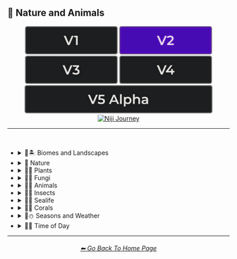 <h2>🌲 Nature and Animals</h2>

<div align="center">

[<img src="/Images/Repo_Parts/Buttons/Version_Buttons/button_version_V1_inactive.webp?raw=true" alt="MidJourney V1" height="64" />](/Pages/MJ_V1/Style_Pages/Sphere/Nature_and_Animals.md)
[<img src="/Images/Repo_Parts/Buttons/Version_Buttons/button_version_V2_active.webp?raw=true" alt="MidJourney V2" height="64" />](/Pages/MJ_V2/Style_Pages/Sphere/Nature_and_Animals.md)
[<img src="/Images/Repo_Parts/Buttons/Version_Buttons/button_version_V3_inactive.webp?raw=true" alt="MidJourney V3" height="64" />](/Pages/MJ_V3/Style_Pages/Sphere/Nature_and_Animals.md)
[<img src="/Images/Repo_Parts/Buttons/Version_Buttons/button_version_V4_inactive.webp?raw=true" alt="MidJourney V4" height="64" />](/Pages/MJ_V4/Style_Pages/Just_The_Style/Nature_and_Animals.md)
<br>
[<img src="/Images/Repo_Parts/Buttons/Version_Buttons/button_version_V5_Alpha_inactive_half.webp?raw=true" alt="MidJourney V5" height="64" />](/Pages/MJ_V5/Style_Pages/Just_The_Style/Nature_and_Animals.md)
[<img src="/Images/Repo_Parts/Buttons/Version_Buttons/button_version_niji_inactive_half.webp?raw=true" alt="Niji Journey" height="64" />](/Pages/Niji_Journey/Niji_V4/Style_Pages/Nature_and_Animals.md)

</div>

<hr>
<br>


- <details><summary>🌲🏝 Biomes and Landscapes</summary><p><div align="center">

	| Biome | Landscape | Surroundings |
	| :-: | :-: | :-: |
	| <img src="/Images/MJ_V2/MidJourney_Styles_(sphere)/Wave_13/sphere_Biome.webp?raw=true" width="256" /> | <img src="/Images/MJ_V2/MidJourney_Styles_(sphere)/Wave_13/sphere_Landscape.webp?raw=true" width="256" /> | <img src="/Images/MJ_V2/MidJourney_Styles_(sphere)/Wave_14/sphere_Surroundings.webp?raw=true" width="256" /> |
	
	<br>
	
	| Setting | Settings |
	| :-: | :-: |
	| <img src="/Images/MJ_V2/MidJourney_Styles_(sphere)/Wave_13/sphere_Setting.webp?raw=true" width="256" /> | <img src="/Images/MJ_V2/MidJourney_Styles_(sphere)/Wave_13/sphere_Settings.webp?raw=true" width="256" /> |
	
	<br>

	| Woodland | Forest | Rainforest |
	| :-: | :-: | :-: |
	| <img src="/Images/MJ_V2/MidJourney_Styles_(sphere)/Wave_11/sphere_Woodland.webp?raw=true" width="256" /> | <img src="/Images/MJ_V2/MidJourney_Styles_(sphere)/Wave_11/sphere_Forest.webp?raw=true" width="256" /> | <img src="/Images/MJ_V2/MidJourney_Styles_(sphere)/Wave_11/sphere_Rainforest.webp?raw=true" width="256" /> |

	<br>

	| Coniferous Forest | Deciduous Forest |
	| :-: | :-: |
	| <img src="/Images/MJ_V2/MidJourney_Styles_(sphere)/Wave_11/sphere_Coniferous_Forest.webp?raw=true" width="256" /> | <img src="/Images/MJ_V2/MidJourney_Styles_(sphere)/Wave_11/sphere_Deciduous_Forest.webp?raw=true" width="256" /> |

	<br>

	| Jungle | Junglecore | Tropical |
	| :-: | :-: | :-: |
	| <img src="/Images/MJ_V2/MidJourney_Styles_(sphere)/Wave_11/sphere_Jungle.webp?raw=true" width="256" /> | <img src="/Images/MJ_V2/MidJourney_Styles_(sphere)/Wave_9/sphere_Junglecore.webp?raw=true" width="256" /> | <img src="/Images/MJ_V2/MidJourney_Styles_(sphere)/Wave_11/sphere_Tropical.webp?raw=true" width="256" /> |

	<br>

	| Thicket | Orchard | Chaparral |
	| :-: | :-: | :-: |
	| <img src="/Images/MJ_V2/MidJourney_Styles_(sphere)/Wave_11/sphere_Thicket.webp?raw=true" width="256" /> | <img src="/Images/MJ_V2/MidJourney_Styles_(sphere)/Wave_11/sphere_Orchard.webp?raw=true" width="256" /> | <img src="/Images/MJ_V2/MidJourney_Styles_(sphere)/Wave_11/sphere_Chaparral.webp?raw=true" width="256" /> |

	<br>

	| Scrubland | Shrubland | Heathland |
	| :-: | :-: | :-: |
	| <img src="/Images/MJ_V2/MidJourney_Styles_(sphere)/Wave_11/sphere_Scrubland.webp?raw=true" width="256" /> | <img src="/Images/MJ_V2/MidJourney_Styles_(sphere)/Wave_11/sphere_Shrubland.webp?raw=true" width="256" /> | <img src="/Images/MJ_V2/MidJourney_Styles_(sphere)/Wave_11/sphere_Heathland.webp?raw=true" width="256" /> |

	<br>

	| Park | Plains | Meadow |
	| :-: | :-: | :-: |
	| <img src="/Images/MJ_V2/MidJourney_Styles_(sphere)/sphere_Park.webp?raw=true" width="256" /> | <img src="/Images/MJ_V2/MidJourney_Styles_(sphere)/Wave_11/sphere_Plains.webp?raw=true" width="256" /> | <img src="/Images/MJ_V2/MidJourney_Styles_(sphere)/Wave_11/sphere_Meadow.webp?raw=true" width="256" /> |

	<br>

	| Grassland | Rangeland | Pasture |
	| :-: | :-: | :-: |
	| <img src="/Images/MJ_V2/MidJourney_Styles_(sphere)/Wave_11/sphere_Grassland.webp?raw=true" width="256" /> | <img src="/Images/MJ_V2/MidJourney_Styles_(sphere)/Wave_11/sphere_Rangeland.webp?raw=true" width="256" /> | <img src="/Images/MJ_V2/MidJourney_Styles_(sphere)/Wave_11/sphere_Pasture.webp?raw=true" width="256" /> |

	<br>

	| Prairie | Steppe |
	| :-: | :-: |
	| <img src="/Images/MJ_V2/MidJourney_Styles_(sphere)/Wave_11/sphere_Prairie.webp?raw=true" width="256" /> | <img src="/Images/MJ_V2/MidJourney_Styles_(sphere)/Wave_11/sphere_Steppe.webp?raw=true" width="256" /> |

	<br>

	| Valley | Foothills |
	| :-: | :-: |
	| <img src="/Images/MJ_V2/MidJourney_Styles_(sphere)/Wave_11/sphere_Valley.webp?raw=true" width="256" /> | <img src="/Images/MJ_V2/MidJourney_Styles_(sphere)/Wave_11/sphere_Foothills.webp?raw=true" width="256" /> |

	<br>

	| Grove | Mangrove |
	| :-: | :-: |
	| <img src="/Images/MJ_V2/MidJourney_Styles_(sphere)/Wave_11/sphere_Grove.webp?raw=true" width="256" /> | <img src="/Images/MJ_V2/MidJourney_Styles_(sphere)/Wave_11/sphere_Mangrove.webp?raw=true" width="256" /> |

	<br>

	| Swamp | Bayou | Bog |
	| :-: | :-: | :-: |
	| <img src="/Images/MJ_V2/MidJourney_Styles_(sphere)/Wave_11/sphere_Swamp.webp?raw=true" width="256" /> | <img src="/Images/MJ_V2/MidJourney_Styles_(sphere)/Wave_11/sphere_Bayou.webp?raw=true" width="256" /> | <img src="/Images/MJ_V2/MidJourney_Styles_(sphere)/Wave_11/sphere_Bog.webp?raw=true" width="256" /> |

	<br>

	| Marsh | Wetland |
	| :-: | :-: |
	| <img src="/Images/MJ_V2/MidJourney_Styles_(sphere)/Wave_11/sphere_Marsh.webp?raw=true" width="256" /> | <img src="/Images/MJ_V2/MidJourney_Styles_(sphere)/Wave_11/sphere_Wetland.webp?raw=true" width="256" /> |

	<br>

	| Muskeg | Fen |
	| :-: | :-: |
	| <img src="/Images/MJ_V2/MidJourney_Styles_(sphere)/Wave_11/sphere_Muskeg.webp?raw=true" width="256" /> | <img src="/Images/MJ_V2/MidJourney_Styles_(sphere)/Wave_11/sphere_Fen.webp?raw=true" width="256" /> |

	<br>

	| Tundra | Glacier |
	| :-: | :-: |
	| <img src="/Images/MJ_V2/MidJourney_Styles_(sphere)/Wave_11/sphere_Tundra.webp?raw=true" width="256" /> | <img src="/Images/MJ_V2/MidJourney_Styles_(sphere)/Wave_11/sphere_Glacier.webp?raw=true" width="256" /> |

	<br>

	| Arctic | Polar |
	| :-: | :-: |
	| <img src="/Images/MJ_V2/MidJourney_Styles_(sphere)/Wave_11/sphere_Arctic.webp?raw=true" width="256" /> | <img src="/Images/MJ_V2/MidJourney_Styles_(sphere)/sphere_Polar.webp?raw=true" width="256" /> |

	<br>

	| Desert | Desertwave | Dunes |
	| :-: | :-: | :-: |
	| <img src="/Images/MJ_V2/MidJourney_Styles_(sphere)/Wave_11/sphere_Desert.webp?raw=true" width="256" /> | <img src="/Images/MJ_V2/MidJourney_Styles_(sphere)/Wave_10/sphere_Desertwave.webp?raw=true" width="256" /> | <img src="/Images/MJ_V2/MidJourney_Styles_(sphere)/Wave_11/sphere_Dunes.webp?raw=true" width="256" /> |

	<br>

	| Savanna | Dryland |
	| :-: | :-: |
	| <img src="/Images/MJ_V2/MidJourney_Styles_(sphere)/Wave_11/sphere_Savanna.webp?raw=true" width="256" /> | <img src="/Images/MJ_V2/MidJourney_Styles_(sphere)/Wave_11/sphere_Dryland.webp?raw=true" width="256" /> |
	
	<br>
	
	| Beach | Mediterranean |
	| :-: | :-: |
	| <img src="/Images/MJ_V2/MidJourney_Styles_(sphere)/Wave_11/sphere_Beach.webp?raw=true" width="256" /> | <img src="/Images/MJ_V2/MidJourney_Styles_(sphere)/sphere_Mediterranean.webp?raw=true" width="256" /> |

	<br>

	| Seaside | Sea | Deep Sea |
	| :-: | :-: | :-: |
	| <img src="/Images/MJ_V2/MidJourney_Styles_(sphere)/sphere_Seaside.webp?raw=true" width="256" /> | <img src="/Images/MJ_V2/MidJourney_Styles_(sphere)/sphere_Sea.webp?raw=true" width="256" /> | <img src="/Images/MJ_V2/MidJourney_Styles_(sphere)/Wave_11/sphere_Deep_Sea.webp?raw=true" width="256" /> |
	
	<br>

	| Ocean | Ocean Grunge | Aquascape |
	| :-: | :-: | :-: |
	| <img src="/Images/MJ_V2/MidJourney_Styles_(sphere)/sphere_Ocean.webp?raw=true" width="256" /> | <img src="/Images/MJ_V2/MidJourney_Styles_(sphere)/Wave_10/sphere_Ocean_Grunge.webp?raw=true" width="256" /> | <img src="/Images/MJ_V2/MidJourney_Styles_(sphere)/sphere_Aquascape.webp?raw=true" width="256" /> |

	<br>

	| Pond | Springs |
	| :-: | :-: |
	| <img src="/Images/MJ_V2/MidJourney_Styles_(sphere)/Wave_12/sphere_Pond.webp?raw=true" width="256" /> | <img src="/Images/MJ_V2/MidJourney_Styles_(sphere)/Wave_14/sphere_Springs.webp?raw=true" width="256" /> |

	<br>

	| River | Lake | Waterfall |
	| :-: | :-: | :-: |
	| <img src="/Images/MJ_V2/MidJourney_Styles_(sphere)/sphere_River.webp?raw=true" width="256" /> | <img src="/Images/MJ_V2/MidJourney_Styles_(sphere)/sphere_Lake.webp?raw=true" width="256" /> | <img src="/Images/MJ_V2/MidJourney_Styles_(sphere)/sphere_Waterfall.webp?raw=true" width="256" /> |

	<br>

	| Coral Reef | Reefwave | Kelp Forest |
	| :-: | :-: | :-: |	
	| <img src="/Images/MJ_V2/MidJourney_Styles_(sphere)/Wave_11/sphere_Coral_Reef.webp?raw=true" width="256" /> | <img src="/Images/MJ_V2/MidJourney_Styles_(sphere)/Wave_9/sphere_Reefwave.webp?raw=true" width="256" /> | <img src="/Images/MJ_V2/MidJourney_Styles_(sphere)/Wave_11/sphere_Kelp_Forest.webp?raw=true" width="256" /> |

	<br>

	| Estuary | Floodplain | Hot Springs |
	| :-: | :-: | :-: |
	| <img src="/Images/MJ_V2/MidJourney_Styles_(sphere)/Wave_11/sphere_Estuary.webp?raw=true" width="256" /> | <img src="/Images/MJ_V2/MidJourney_Styles_(sphere)/Wave_11/sphere_Floodplain.webp?raw=true" width="256" /> | <img src="/Images/MJ_V2/MidJourney_Styles_(sphere)/Wave_11/sphere_Hot_Springs.webp?raw=true" width="256" /> |
	
	<br>

	| Canyon | Mountains | Elevation |
	| :-: | :-: | :-: |
	| <img src="/Images/MJ_V2/MidJourney_Styles_(sphere)/sphere_Canyon.webp?raw=true" width="256" /> | <img src="/Images/MJ_V2/MidJourney_Styles_(sphere)/Wave_10/sphere_Mountains.webp?raw=true" width="256" /> | <img src="/Images/MJ_V2/MidJourney_Styles_(sphere)/Wave_14/sphere_Elevation.webp?raw=true" width="256" /> |

	<br>

	| Crag | Cave |
	| :-: | :-: |
	| <img src="/Images/MJ_V2/MidJourney_Styles_(sphere)/Wave_11/sphere_Crag.webp?raw=true" width="256" /> | <img src="/Images/MJ_V2/MidJourney_Styles_(sphere)/Wave_11/sphere_Cave.webp?raw=true" width="256" /> |

	<br>

	| Volcano | Volcanic |
	| :-: | :-: |
	| <img src="/Images/MJ_V2/MidJourney_Styles_(sphere)/Wave_11/sphere_Volcano.webp?raw=true" width="256" /> | <img src="/Images/MJ_V2/MidJourney_Styles_(sphere)/sphere_Volcanic.webp?raw=true" width="256" /> |

	<br>
	
	| Wasteland |
	| :-: |
	| <img src="/Images/MJ_V2/MidJourney_Styles_(sphere)/sphere_Wasteland.webp?raw=true" width="256" /> |

  </div></p></details>


- <details><summary>🌲 Nature</summary><p><div align="center">

	| Nature | Naturecore | Natural |
	| :-: | :-: | :-: |
	| <img src="/Images/MJ_V2/MidJourney_Styles_(sphere)/Wave_13/sphere_Nature.webp?raw=true" width="256" /> | <img src="/Images/MJ_V2/MidJourney_Styles_(sphere)/sphere_Naturecore.webp?raw=true" width="256" /> | <img src="/Images/MJ_V2/MidJourney_Styles_(sphere)/sphere_Natural.webp?raw=true" width="256" /> |

	<br>

	| Botanical |
	| :-: |
	| <img src="/Images/MJ_V2/MidJourney_Styles_(sphere)/Wave_14/sphere_Botanical.webp?raw=true" width="256" /> |

    <br>

	| Atmosphere | Environment | Ozone |
	| :-: | :-: | :-: |
    | <img src="/Images/MJ_V2/MidJourney_Styles_(sphere)/sphere_Atmosphere.webp?raw=true" width="256" /> | <img src="/Images/MJ_V2/MidJourney_Styles_(sphere)/sphere_Environment.webp?raw=true" width="256" /> | <img src="/Images/MJ_V2/MidJourney_Styles_(sphere)/Wave_14/sphere_Ozone.webp?raw=true" width="256" /> |

	<br>

	| Bloom | Bloomcore | Flowercore |
	| :-: | :-: | :-: |
	| <img src="/Images/MJ_V2/MidJourney_Styles_(sphere)/sphere_bloom.webp?raw=true" width="256" /> | <img src="/Images/MJ_V2/MidJourney_Styles_(sphere)/sphere_Bloomcore.webp?raw=true" width="256" /> | <img src="/Images/MJ_V2/MidJourney_Styles_(sphere)/sphere_Flowercore.webp?raw=true" width="256" /> |

	<br>
	
	| Mosscore | Mushroomcore |
	| :-: | :-: |
	| <img src="/Images/MJ_V2/MidJourney_Styles_(sphere)/sphere_Mosscore.webp?raw=true" width="256" /> | <img src="/Images/MJ_V2/MidJourney_Styles_(sphere)/sphere_Mushroomcore.webp?raw=true" width="256" /> |

	<br>

	| Earthcore | Organic | Lush |
	| :-: | :-: | :-: |
	| <img src="/Images/MJ_V2/MidJourney_Styles_(sphere)/Wave_10/sphere_Earthcore.webp?raw=true" width="256" /> | <img src="/Images/MJ_V2/MidJourney_Styles_(sphere)/Wave_9/sphere_Organic.webp?raw=true" width="256" /> | <img src="/Images/MJ_V2/MidJourney_Styles_(sphere)/Wave_11/sphere_Lush.webp?raw=true" width="256" /> |

	<br>
	
	| Garden | Japanese Garden |
	| :-: | :-: |
	| <img src="/Images/MJ_V2/MidJourney_Styles_(sphere)/Wave_12/sphere_Garden.webp?raw=true" width="256" /> | <img src="/Images/MJ_V2/MidJourney_Styles_(sphere)/Wave_14/sphere_Japanese_Garden.webp?raw=true" width="256" /> |
	
	<br>
	
	| Biopunk | Forestpunk | Groundcore |
	| :-: | :-: | :-: |
	| <img src="/Images/MJ_V2/MidJourney_Styles_(sphere)/sphere_biopunk.webp?raw=true" width="256" /> | <img src="/Images/MJ_V2/MidJourney_Styles_(sphere)/sphere_forestpunk.webp?raw=true" width="256" /> | <img src="/Images/MJ_V2/MidJourney_Styles_(sphere)/Wave_10/sphere_Groundcore.webp?raw=true" width="256" /> |
	
	<br>

	| Icepunk | Frostpunk | Stonepunk |
	| :-: | :-: | :-: |
	| <img src="/Images/MJ_V2/MidJourney_Styles_(sphere)/Wave_9/sphere_Icepunk.webp?raw=true" width="256" /> | <img src="/Images/MJ_V2/MidJourney_Styles_(sphere)/Wave_14/sphere_Frostpunk.webp?raw=true" width="256" /> | <img src="/Images/MJ_V2/MidJourney_Styles_(sphere)/Wave_9/sphere_Stonepunk.webp?raw=true" width="256" /> |

	<br>

	| Creature | Frogcore | Paleocore |
	| :-: | :-: | :-: |
	| <img src="/Images/MJ_V2/MidJourney_Styles_(sphere)/Wave_10/sphere_Creature.webp?raw=true" width="256" /> | <img src="/Images/MJ_V2/MidJourney_Styles_(sphere)/Wave_10/sphere_Frogcore.webp?raw=true" width="256" /> | <img src="/Images/MJ_V2/MidJourney_Styles_(sphere)/Wave_10/sphere_Paleocore.webp?raw=true" width="256" /> |

	<br>

	| Crowcore | Ravencore |
	| :-: | :-: |
	| <img src="/Images/MJ_V2/MidJourney_Styles_(sphere)/Wave_10/sphere_Crowcore.webp?raw=true" width="256" /> | <img src="/Images/MJ_V2/MidJourney_Styles_(sphere)/Wave_10/sphere_Ravencore.webp?raw=true" width="256" /> |
	
	<br>

	| Islandpunk | Seapunk | Selkiecore |
	| :-: | :-: | :-: |
	| <img src="/Images/MJ_V2/MidJourney_Styles_(sphere)/sphere_islandpunk.webp?raw=true" width="256" /> | <img src="/Images/MJ_V2/MidJourney_Styles_(sphere)/sphere_Seapunk.webp?raw=true" width="256" /> | <img src="/Images/MJ_V2/MidJourney_Styles_(sphere)/Wave_10/sphere_Selkiecore.webp?raw=true" width="256" /> |

	<br>
	
	| Underwater | Nautical | Wetcore |
	| :-: | :-: | :-: |
	| <img src="/Images/MJ_V2/MidJourney_Styles_(sphere)/Wave_10/sphere_Underwater.webp?raw=true" width="256" /> | <img src="/Images/MJ_V2/MidJourney_Styles_(sphere)/Wave_9/sphere_Nautical.webp?raw=true" width="256" /> | <img src="/Images/MJ_V2/MidJourney_Styles_(sphere)/Wave_10/sphere_Wetcore.webp?raw=true" width="256" /> |

	<br>

	| Anthropomorphic | Nautical Nonsense |
	| :-: | :-: |
	| <img src="/Images/MJ_V2/MidJourney_Styles_(sphere)/Wave_11/sphere_Anthropomorphic.webp?raw=true" width="256" /> | <img src="/Images/MJ_V2/MidJourney_Styles_(sphere)/Wave_11/sphere_Nautical_Nonsense.webp?raw=true" width="256" /> |

	<br>

	| Solarpunk | Lunarpunk |
	| :-: | :-: |
	| <img src="/Images/MJ_V2/MidJourney_Styles_(sphere)/sphere_solarpunk.webp?raw=true" width="256" /> | <img src="/Images/MJ_V2/MidJourney_Styles_(sphere)/sphere_Lunarpunk.webp?raw=true" width="256" /> |

  </div></p></details>


- <details><summary>🌲🌱 Plants</summary><p><div align="center">

	| Plant | Plants |
	| :-: | :-: |
	| <img src="/Images/MJ_V2/MidJourney_Styles_(sphere)/sphere_Plant.webp?raw=true" width="256" /> | <img src="/Images/MJ_V2/MidJourney_Styles_(sphere)/Wave_13/sphere_Plants.webp?raw=true" width="256" /> |

	<br>

	| Grass | Grassy |
	| :-: | :-: |
	| <img src="/Images/MJ_V2/MidJourney_Styles_(sphere)/sphere_Grass.webp?raw=true" width="256" /> | <img src="/Images/MJ_V2/MidJourney_Styles_(sphere)/sphere_Grassy.webp?raw=true" width="256" /> |
	
	<br>
	
	| Fern | Wheat | Aloe |
	| :-: | :-: | :-: |
	| <img src="/Images/MJ_V2/MidJourney_Styles_(sphere)/Wave_11/sphere_Fern.webp?raw=true" width="256" /> | <img src="/Images/MJ_V2/MidJourney_Styles_(sphere)/Wave_11/sphere_Wheat.webp?raw=true" width="256" /> | <img src="/Images/MJ_V2/MidJourney_Styles_(sphere)/Wave_11/sphere_Aloe.webp?raw=true" width="256" /> |
	
	<br>

	| Flowers | Floral | Vines |
	| :-: | :-: | :-: |
	| <img src="/Images/MJ_V2/MidJourney_Styles_(sphere)/sphere_Flowers.webp?raw=true" width="256" /> | <img src="/Images/MJ_V2/MidJourney_Styles_(sphere)/sphere_Floral.webp?raw=true" width="256" /> | <img src="/Images/MJ_V2/MidJourney_Styles_(sphere)/sphere_Vines.webp?raw=true" width="256" /> |
	
	<br>

	| Tulip | Rose | Lilac |
	| :-: | :-: | :-: |
	| <img src="/Images/MJ_V2/MidJourney_Styles_(sphere)/Wave_9/sphere_Tulip.webp?raw=true" width="256" /> | <img src="/Images/MJ_V2/MidJourney_Styles_(sphere)/Wave_9/sphere_Rose.webp?raw=true" width="256" /> | <img src="/Images/MJ_V2/MidJourney_Styles_(sphere)/Wave_9/sphere_Lilac.webp?raw=true" width="256" /> |

	<br>

	| Dandelion | Daffodil |
	| :-: | :-: |
	| <img src="/Images/MJ_V2/MidJourney_Styles_(sphere)/Wave_9/sphere_Dandelion.webp?raw=true" width="256" /> | <img src="/Images/MJ_V2/MidJourney_Styles_(sphere)/Wave_9/sphere_Daffodil.webp?raw=true" width="256" /> |

	<br>

	| Tree Bark | Branches | Leaves |
	| :-: | :-: | :-: |
	| <img src="/Images/MJ_V2/MidJourney_Styles_(sphere)/sphere_TreeBark.webp?raw=true" width="256" /> | <img src="/Images/MJ_V2/MidJourney_Styles_(sphere)/sphere_Branches.webp?raw=true" width="256" /> | <img src="/Images/MJ_V2/MidJourney_Styles_(sphere)/sphere_Leaves.webp?raw=true" width="256" /> |
	
	<br>
	
	| Pinecone | Acorn | Sapling |
	| :-: | :-: | :-: |
	| <img src="/Images/MJ_V2/MidJourney_Styles_(sphere)/sphere_Pinecone.webp?raw=true" width="256" /> | <img src="/Images/MJ_V2/MidJourney_Styles_(sphere)/sphere_Acorn.webp?raw=true" width="256" /> | <img src="/Images/MJ_V2/MidJourney_Styles_(sphere)/Wave_11/sphere_Sapling.webp?raw=true" width="256" /> |

	<br>
	
	| Moss | Hemp |
	| :-: | :-: |
	| <img src="/Images/MJ_V2/MidJourney_Styles_(sphere)/sphere_Moss.webp?raw=true" width="256" /> | <img src="/Images/MJ_V2/MidJourney_Styles_(sphere)/sphere_Hemp.webp?raw=true" width="256" /> |
	
	<br>

	| Cactus | Bamboo |
	| :-: | :-: |
	| <img src="/Images/MJ_V2/MidJourney_Styles_(sphere)/sphere_Cactus.webp?raw=true" width="256" /> | <img src="/Images/MJ_V2/MidJourney_Styles_(sphere)/sphere_Bamboo.webp?raw=true" width="256" /> |

	<br>
	
	| Straw | Straw-Bale |
	| :-: | :-: |
	| <img src="/Images/MJ_V2/MidJourney_Styles_(sphere)/sphere_Straw.webp?raw=true" width="256" /> | <img src="/Images/MJ_V2/MidJourney_Styles_(sphere)/sphere_Straw-Bale.webp?raw=true" width="256" /> |
	
	<br>
	
	| Hay | Hay-Bale |
	| :-: | :-: |
	| <img src="/Images/MJ_V2/MidJourney_Styles_(sphere)/sphere_Hay.webp?raw=true" width="256" /> | <img src="/Images/MJ_V2/MidJourney_Styles_(sphere)/sphere_Hay-Bale.webp?raw=true" width="256" /> |

	<br>
	
	| Lily Pads | Water Lilies |
	| :-: | :-: |
	| <img src="/Images/MJ_V2/MidJourney_Styles_(sphere)/Wave_11/sphere_Lily_Pads.webp?raw=true" width="256" /> | <img src="/Images/MJ_V2/MidJourney_Styles_(sphere)/Wave_14/sphere_Water_Lilies.webp?raw=true" width="256" /> |

	<br>

	| Kelp | Seaweed |
	| :-: | :-: |
	| <img src="/Images/MJ_V2/MidJourney_Styles_(sphere)/Wave_11/sphere_Kelp.webp?raw=true" width="256" /> | <img src="/Images/MJ_V2/MidJourney_Styles_(sphere)/Wave_11/sphere_Seaweed.webp?raw=true" width="256" /> |

	<br>
	
	| Tendrils |
	| :-: |
	| <img src="/Images/MJ_V2/MidJourney_Styles_(sphere)/Wave_14/sphere_Tendrils.webp?raw=true" width="256" /> |

  </div></p></details>


- <details><summary>🌲🍄 Fungi</summary><p><div align="center">

	| Fungi | Mushroom | Mushrooms |
	| :-: | :-: | :-: |
	| <img src="/Images/MJ_V2/MidJourney_Styles_(sphere)/sphere_Fungi.webp?raw=true" width="256" /> | <img src="/Images/MJ_V2/MidJourney_Styles_(sphere)/sphere_Mushroom.webp?raw=true" width="256" /> | <img src="/Images/MJ_V2/MidJourney_Styles_(sphere)/sphere_Mushrooms.webp?raw=true" width="256" /> |
	
	<br>
	
	| Mycelium | Moldy |
	| :-: | :-: |
	| <img src="/Images/MJ_V2/MidJourney_Styles_(sphere)/sphere_Mycelium.webp?raw=true" width="256" /> | <img src="/Images/MJ_V2/MidJourney_Styles_(sphere)/sphere_Moldy.webp?raw=true" width="256" /> |
	
	<br>
	
	| Clathrus-Ruber | Amanita-Muscaria | Latticed-Stinkhorn |
	| :-: | :-: | :-: |
	| <img src="/Images/MJ_V2/MidJourney_Styles_(sphere)/sphere_Clathrus-Ruber.webp?raw=true" width="256" /> | <img src="/Images/MJ_V2/MidJourney_Styles_(sphere)/sphere_Amanita-Muscaria.webp?raw=true" width="256" /> | <img src="/Images/MJ_V2/MidJourney_Styles_(sphere)/sphere_Latticed-Stinkhorn.webp?raw=true" width="256" /> |
	
	<br>
	
	| Marasmius-Haematocephalus | Entoloma-Hochstetteri | Cyptotrama-Asprata |
	| :-: | :-: | :-: |
	| <img src="/Images/MJ_V2/MidJourney_Styles_(sphere)/sphere_Marasmius-Haematocephalus.webp?raw=true" width="256" /> | <img src="/Images/MJ_V2/MidJourney_Styles_(sphere)/sphere_Entoloma-Hochstetteri.webp?raw=true" width="256" /> | <img src="/Images/MJ_V2/MidJourney_Styles_(sphere)/sphere_Cyptotrama-Asprata.webp?raw=true" width="256" /> |
	
	<br>
	
	| Hygrocybe-Cantharellus | Favolaschia-Calocera | Tremella-Fuciformis |
	| :-: | :-: | :-: |
	| <img src="/Images/MJ_V2/MidJourney_Styles_(sphere)/sphere_Hygrocybe-Cantharellus.webp?raw=true" width="256" /> | <img src="/Images/MJ_V2/MidJourney_Styles_(sphere)/sphere_Favolaschia-Calocera.webp?raw=true" width="256" /> | <img src="/Images/MJ_V2/MidJourney_Styles_(sphere)/sphere_Tremella-Fuciformis.webp?raw=true" width="256" /> |

	
	<br>
	
	| Tremella-Mesenterica | Golden-Scruffy-Collybia | Cystoagaricus-Trisulphuratus |
	| :-: | :-: | :-: |
	| <img src="/Images/MJ_V2/MidJourney_Styles_(sphere)/sphere_Tremella-Mesenterica.webp?raw=true" width="256" /> | <img src="/Images/MJ_V2/MidJourney_Styles_(sphere)/sphere_Golden-Scruffy-Collybia.webp?raw=true" width="256" /> | <img src="/Images/MJ_V2/MidJourney_Styles_(sphere)/sphere_Cystoagaricus-Trisulphuratus.webp?raw=true" width="256" /> |

	<br>
	
	| Clavaria-Zollingeri | Chlorociboria | Mycena Acicula |
	| :-: | :-: | :-: |
	| <img src="/Images/MJ_V2/MidJourney_Styles_(sphere)/sphere_Clavaria-Zollingeri.webp?raw=true" width="256" /> | <img src="/Images/MJ_V2/MidJourney_Styles_(sphere)/sphere_Chlorociboria.webp?raw=true" width="256" /> | <img src="/Images/MJ_V2/MidJourney_Styles_(sphere)/sphere_Mycena-Acicula.webp?raw=true" width="256" /> |
	
	<br>
	
	| Lactarius-Indigo | Laccaria-Amethystina |
	| :-: | :-: |
	| <img src="/Images/MJ_V2/MidJourney_Styles_(sphere)/sphere_Lactarius-Indigo.webp?raw=true" width="256" /> | <img src="/Images/MJ_V2/MidJourney_Styles_(sphere)/sphere_Laccaria-Amethystina.webp?raw=true" width="256" /> |

  </div></p></details>


- <details><summary>🌲🐹 Animals</summary><p><div align="center">

	| Animal | Animals | Mammal |
	| :-: | :-: | :-: |
	| <img src="/Images/MJ_V2/MidJourney_Styles_(sphere)/Wave_13/sphere_Animal.webp?raw=true" width="256" /> | <img src="/Images/MJ_V2/MidJourney_Styles_(sphere)/Wave_13/sphere_Animals.webp?raw=true" width="256" /> | <img src="/Images/MJ_V2/MidJourney_Styles_(sphere)/sphere_Mammal.webp?raw=true" width="256" /> |

	<br>

	| Human | Dragon | Dinosaur |
	| :-: | :-: | :-: |
	| <img src="/Images/MJ_V2/MidJourney_Styles_(sphere)/Wave_11/sphere_Human.webp?raw=true" width="256" /> | <img src="/Images/MJ_V2/MidJourney_Styles_(sphere)/Wave_11/sphere_Dragon.webp?raw=true" width="256" /> | <img src="/Images/MJ_V2/MidJourney_Styles_(sphere)/Wave_14/sphere_Dinosaur.webp?raw=true" width="256" /> |
	
	<br>

	| Dog | Bulldog | Wolf |
	| :-: | :-: | :-: |
	| <img src="/Images/MJ_V2/MidJourney_Styles_(sphere)/sphere_Dog.webp?raw=true" width="256" /> | <img src="/Images/MJ_V2/MidJourney_Styles_(sphere)/sphere_Bulldog.webp?raw=true" width="256" /> | <img src="/Images/MJ_V2/MidJourney_Styles_(sphere)/sphere_Wolf.webp?raw=true" width="256" /> |
	
	<br>
	
	| Cat | Calico |
	| :-: | :-: |
	| <img src="/Images/MJ_V2/MidJourney_Styles_(sphere)/Wave_14/sphere_Cat.webp?raw=true" width="256" /> | <img src="/Images/MJ_V2/MidJourney_Styles_(sphere)/Wave_14/sphere_Calico.webp?raw=true" width="256" /> |
	
	<br>

	| Tiger | Leopard | Lion |
	| :-: | :-: | :-: |
	| <img src="/Images/MJ_V2/MidJourney_Styles_(sphere)/sphere_Tiger.webp?raw=true" width="256" /> | <img src="/Images/MJ_V2/MidJourney_Styles_(sphere)/Wave_14/sphere_Leopard.webp?raw=true" width="256" /> | <img src="/Images/MJ_V2/MidJourney_Styles_(sphere)/sphere_Lion.webp?raw=true" width="256" /> |

	<br>

	| Chihuahua | Corgi | Shih Tzu |
	| :-: | :-: | :-: |
	| <img src="/Images/MJ_V2/MidJourney_Styles_(sphere)/Wave_14/sphere_Chihuahua.webp?raw=true" width="256" /> | <img src="/Images/MJ_V2/MidJourney_Styles_(sphere)/Wave_14/sphere_Corgi.webp?raw=true" width="256" /> | <img src="/Images/MJ_V2/MidJourney_Styles_(sphere)/Wave_14/sphere_Shih_Tzu.webp?raw=true" width="256" /> |
	
	<br>
	
	| Cow | Horse | Zebra |
	| :-: | :-: | :-: |
	| <img src="/Images/MJ_V2/MidJourney_Styles_(sphere)/Wave_11/sphere_Cow.webp?raw=true" width="256" /> | <img src="/Images/MJ_V2/MidJourney_Styles_(sphere)/sphere_Horse.webp?raw=true" width="256" /> | <img src="/Images/MJ_V2/MidJourney_Styles_(sphere)/sphere_Zebra.webp?raw=true" width="256" /> |
	
	<br>
	
	| Deer | Fox |
	| :-: | :-: |
	| <img src="/Images/MJ_V2/MidJourney_Styles_(sphere)/sphere_Deer.webp?raw=true" width="256" /> | <img src="/Images/MJ_V2/MidJourney_Styles_(sphere)/sphere_Fox.webp?raw=true" width="256" /> |
	
	<br>
	
	| Elephant | Giraffe | Kangaroo |
	| :-: | :-: | :-: |
	| <img src="/Images/MJ_V2/MidJourney_Styles_(sphere)/sphere_Elephant.webp?raw=true" width="256" /> | <img src="/Images/MJ_V2/MidJourney_Styles_(sphere)/sphere_Giraffe.webp?raw=true" width="256" /> | <img src="/Images/MJ_V2/MidJourney_Styles_(sphere)/sphere_Kangaroo.webp?raw=true" width="256" /> |
	
	<br>
	
	| Pig | Porcupine |
	| :-: | :-: |
	| <img src="/Images/MJ_V2/MidJourney_Styles_(sphere)/sphere_Pig.webp?raw=true" width="256" /> | <img src="/Images/MJ_V2/MidJourney_Styles_(sphere)/sphere_Porcupine.webp?raw=true" width="256" /> |

	<br>
	
	| Sheep | Goat | Llama |
	| :-: | :-: | :-: |
	| <img src="/Images/MJ_V2/MidJourney_Styles_(sphere)/sphere_Sheep.webp?raw=true" width="256" /> | <img src="/Images/MJ_V2/MidJourney_Styles_(sphere)/sphere_Goat.webp?raw=true" width="256" /> | <img src="/Images/MJ_V2/MidJourney_Styles_(sphere)/Wave_14/sphere_Llama.webp?raw=true" width="256" /> |

	<br>
	
	| Bear | Grizzly Bear |
	| :-: | :-: |
	| <img src="/Images/MJ_V2/MidJourney_Styles_(sphere)/Wave_12/sphere_Bear.webp?raw=true" width="256" /> | <img src="/Images/MJ_V2/MidJourney_Styles_(sphere)/Wave_12/sphere_Grizzly_Bear.webp?raw=true" width="256" /> |

	<br>

	| Panda | Polar Bear |
	| :-: | :-: |
	| <img src="/Images/MJ_V2/MidJourney_Styles_(sphere)/Wave_11/sphere_Panda.webp?raw=true" width="256" /> | <img src="/Images/MJ_V2/MidJourney_Styles_(sphere)/Wave_11/sphere_Polar_Bear.webp?raw=true" width="256" /> |

	<br>
	
	| Monkey | Gorilla |
	| :-: | :-: |
	| <img src="/Images/MJ_V2/MidJourney_Styles_(sphere)/Wave_14/sphere_Monkey.webp?raw=true" width="256" /> | <img src="/Images/MJ_V2/MidJourney_Styles_(sphere)/Wave_14/sphere_Gorilla.webp?raw=true" width="256" /> |
	
	<br>
	
	| Bird | Dove | Parrot |
	| :-: | :-: | :-: |
	| <img src="/Images/MJ_V2/MidJourney_Styles_(sphere)/sphere_Bird.webp?raw=true" width="256" /> | <img src="/Images/MJ_V2/MidJourney_Styles_(sphere)/sphere_Dove.webp?raw=true" width="256" /> | <img src="/Images/MJ_V2/MidJourney_Styles_(sphere)/sphere_Parrot.webp?raw=true" width="256" /> |

	<br>
	
	| Crow | Eagle | Owl |
	| :-: | :-: | :-: |
	| <img src="/Images/MJ_V2/MidJourney_Styles_(sphere)/sphere_Crow.webp?raw=true" width="256" /> | <img src="/Images/MJ_V2/MidJourney_Styles_(sphere)/sphere_Eagle.webp?raw=true" width="256" /> | <img src="/Images/MJ_V2/MidJourney_Styles_(sphere)/sphere_Owl.webp?raw=true" width="256" /> |
	
	<br>
	
	| Flamingo | Peacock |
	| :-: | :-: |
	| <img src="/Images/MJ_V2/MidJourney_Styles_(sphere)/sphere_Flamingo.webp?raw=true" width="256" /> | <img src="/Images/MJ_V2/MidJourney_Styles_(sphere)/sphere_Peacock.webp?raw=true" width="256" /> |

	<br>
	
	| Duck | Goose | Turkey |
	| :-: | :-: | :-: |
	| <img src="/Images/MJ_V2/MidJourney_Styles_(sphere)/Wave_14/sphere_Duck.webp?raw=true" width="256" /> | <img src="/Images/MJ_V2/MidJourney_Styles_(sphere)/Wave_14/sphere_Goose.webp?raw=true" width="256" /> | <img src="/Images/MJ_V2/MidJourney_Styles_(sphere)/Wave_14/sphere_Turkey.webp?raw=true" width="256" /> |

	<br>
	
	| Guinea Pig | Capybara |
	| :-: | :-: |
	| <img src="/Images/MJ_V2/MidJourney_Styles_(sphere)/Wave_14/sphere_Guinea_Pig.webp?raw=true" width="256" /> | <img src="/Images/MJ_V2/MidJourney_Styles_(sphere)/Wave_14/sphere_Capybara.webp?raw=true" width="256" /> |

	<br>
	
	| Rabbit | Squirrel |
	| :-: | :-: |
	| <img src="/Images/MJ_V2/MidJourney_Styles_(sphere)/sphere_Rabbit.webp?raw=true" width="256" /> | <img src="/Images/MJ_V2/MidJourney_Styles_(sphere)/sphere_Squirrel.webp?raw=true" width="256" /> |
	
	<br>
	
	| Reptile | Snake |
	| :-: | :-: |
	| <img src="/Images/MJ_V2/MidJourney_Styles_(sphere)/sphere_Reptile.webp?raw=true" width="256" /> | <img src="/Images/MJ_V2/MidJourney_Styles_(sphere)/sphere_Snake.webp?raw=true" width="256" /> |
	
	<br>
	
	| Frog | Toad |
	| :-: | :-: |
	| <img src="/Images/MJ_V2/MidJourney_Styles_(sphere)/sphere_Frog.webp?raw=true" width="256" /> | <img src="/Images/MJ_V2/MidJourney_Styles_(sphere)/sphere_Toad.webp?raw=true" width="256" /> |
	
	<br>
	
	| Fish | Penguin |
	| :-: | :-: |
	| <img src="/Images/MJ_V2/MidJourney_Styles_(sphere)/sphere_Fish.webp?raw=true" width="256" /> | <img src="/Images/MJ_V2/MidJourney_Styles_(sphere)/sphere_Penguin.webp?raw=true" width="256" /> |

	<br>
	
	| Pegasus | Minotaur |
	| :-: | :-: |
	| <img src="/Images/MJ_V2/MidJourney_Styles_(sphere)/Wave_14/sphere_Pegasus.webp?raw=true" width="256" /> | <img src="/Images/MJ_V2/MidJourney_Styles_(sphere)/Wave_14/sphere_Minotaur.webp?raw=true" width="256" /> |

  </div></p></details>


- <details><summary>🌲🦋 Insects</summary><p><div align="center">

	| Worms | Earthworm | Sandworm |
	| :-: | :-: | :-: |
	| <img src="/Images/MJ_V2/MidJourney_Styles_(sphere)/Wave_11/sphere_Worms.webp?raw=true" width="256" /> | <img src="/Images/MJ_V2/MidJourney_Styles_(sphere)/sphere_Earthworm.webp?raw=true" width="256" /> | <img src="/Images/MJ_V2/MidJourney_Styles_(sphere)/Wave_14/sphere_Sandworm.webp?raw=true" width="256" /> |

	<br>

	| Caterpillar | Butterfly |
	| :-: | :-: |
	| <img src="/Images/MJ_V2/MidJourney_Styles_(sphere)/Wave_11/sphere_Caterpillar.webp?raw=true" width="256" /> | <img src="/Images/MJ_V2/MidJourney_Styles_(sphere)/Wave_11/sphere_Butterfly.webp?raw=true" width="256" /> |

	<br>
	
	| Ant | Bee | Grasshopper |
	| :-: | :-: | :-: |
	| <img src="/Images/MJ_V2/MidJourney_Styles_(sphere)/sphere_Ant.webp?raw=true" width="256" /> | <img src="/Images/MJ_V2/MidJourney_Styles_(sphere)/sphere_Bee.webp?raw=true" width="256" /> | <img src="/Images/MJ_V2/MidJourney_Styles_(sphere)/sphere_Grasshopper.webp?raw=true" width="256" /> |

  </div></p></details>


- <details><summary>🌲🦞 Sealife</summary><p><div align="center">

	| Sealife |
	| :-: |
	| <img src="/Images/MJ_V2/MidJourney_Styles_(sphere)/Wave_13/sphere_Sealife.webp?raw=true" width="256" /> |
	
	<br>

	| Jellyfish |
	| :-: |
	| <img src="/Images/MJ_V2/MidJourney_Styles_(sphere)/sphere_Jellyfish.webp?raw=true" width="256" /> |

	<br>
	
	| Fish | Zebrafish |
	| :-: | :-: |
	| <img src="/Images/MJ_V2/MidJourney_Styles_(sphere)/Wave_14/sphere_Fish.webp?raw=true" width="256" /> | <img src="/Images/MJ_V2/MidJourney_Styles_(sphere)/Wave_14/sphere_Zebrafish.webp?raw=true" width="256" /> |
	
	<br>
	
	| Whale | Shark |
	| :-: | :-: |
	| <img src="/Images/MJ_V2/MidJourney_Styles_(sphere)/Wave_14/sphere_Whale.webp?raw=true" width="256" /> | <img src="/Images/MJ_V2/MidJourney_Styles_(sphere)/Wave_14/sphere_Shark.webp?raw=true" width="256" /> |
	
	<br>
	
	| Turtle |
	| :-: |
	| <img src="/Images/MJ_V2/MidJourney_Styles_(sphere)/Wave_14/sphere_Turtle.webp?raw=true" width="256" /> |

	<br>
	
	| Clam | Oyster |
	| :-: | :-: |
	| <img src="/Images/MJ_V2/MidJourney_Styles_(sphere)/sphere_Clam.webp?raw=true" width="256" /> | <img src="/Images/MJ_V2/MidJourney_Styles_(sphere)/sphere_Oyster.webp?raw=true" width="256" /> |

	<br>
	
	| Sea Anemone | Sea Urchin |
	| :-: | :-: |
	| <img src="/Images/MJ_V2/MidJourney_Styles_(sphere)/Wave_9/sphere_Sea_Anemone.webp?raw=true" width="256" /> | <img src="/Images/MJ_V2/MidJourney_Styles_(sphere)/Wave_9/sphere_Sea_Urchin.webp?raw=true" width="256" /> |

	<br>

	| Crinoid |
	| :-: |
	| <img src="/Images/MJ_V2/MidJourney_Styles_(sphere)/Wave_9/sphere_Crinoid.webp?raw=true" width="256" /> |

	<br>
	
	| Fish-Eye | Blue-Pinkgill |
	| :-: | :-: |
	| <img src="/Images/MJ_V2/MidJourney_Styles_(sphere)/sphere_fish-eye.webp?raw=true" width="256" /> | <img src="/Images/MJ_V2/MidJourney_Styles_(sphere)/sphere_Blue-Pinkgill.webp?raw=true" width="256" /> |

  </div></p></details>



- <details><summary>🌲🐙 Corals</summary><p><div align="center">

	| Coral |
	| :-: |
	| <img src="/Images/MJ_V2/MidJourney_Styles_(sphere)/Wave_13/sphere_Coral.webp?raw=true" width="256" /> |
	
	<br>

	| Madrepora-Oculata | Zoanthid |
	| :-: | :-: |
	| <img src="/Images/MJ_V2/MidJourney_Styles_(sphere)/Wave_9/sphere_Madrepora-Oculata.webp?raw=true" width="256" /> | <img src="/Images/MJ_V2/MidJourney_Styles_(sphere)/Wave_9/sphere_Zoanthid.webp?raw=true" width="256" /> |

	<br>

	| Corynactis-Californica | Euphylliidae |
	| :-: | :-: |
	| <img src="/Images/MJ_V2/MidJourney_Styles_(sphere)/Wave_9/sphere_Corynactis-Californica.webp?raw=true" width="256" /> | <img src="/Images/MJ_V2/MidJourney_Styles_(sphere)/Wave_9/sphere_Euphylliidae.webp?raw=true" width="256" /> |

	<br>

	| Corynactis-Annulata | Caulastraea-Furcata |
	| :-: | :-: |
	| <img src="/Images/MJ_V2/MidJourney_Styles_(sphere)/Wave_9/sphere_Corynactis-Annulata.webp?raw=true" width="256" /> | <img src="/Images/MJ_V2/MidJourney_Styles_(sphere)/Wave_9/sphere_Caulastraea-Furcata.webp?raw=true" width="256" /> |

	<br>

	| Ricordea | Acropora-Secale |
	| :-: | :-: |
	| <img src="/Images/MJ_V2/MidJourney_Styles_(sphere)/Wave_9/sphere_Ricordea.webp?raw=true" width="256" /> | <img src="/Images/MJ_V2/MidJourney_Styles_(sphere)/Wave_9/sphere_Acropora-Secale.webp?raw=true" width="256" /> |

	<br>

	| Corynactis | Favites-Halicora | Favites-Pentagona |
	| :-: | :-: | :-: |
	| <img src="/Images/MJ_V2/MidJourney_Styles_(sphere)/Wave_9/sphere_Corynactis.webp?raw=true" width="256" /> | <img src="/Images/MJ_V2/MidJourney_Styles_(sphere)/Wave_9/sphere_Favites-Halicora.webp?raw=true" width="256" /> | <img src="/Images/MJ_V2/MidJourney_Styles_(sphere)/Wave_9/sphere_Favites-Pentagona.webp?raw=true" width="256" /> |

	<br>

	| Tubastraea-Faulkneri | Pseudodiploria-Strigosa |
	| :-: | :-: |
	| <img src="/Images/MJ_V2/MidJourney_Styles_(sphere)/Wave_9/sphere_Tubastraea-Faulkneri.webp?raw=true" width="256" /> | <img src="/Images/MJ_V2/MidJourney_Styles_(sphere)/Wave_9/sphere_Pseudodiploria-Strigosa.webp?raw=true" width="256" /> |

	<br>

	| Euphyllia-Ancora | Euphyllia-Divisa | Euphyllia-Glabrescens |
	| :-: | :-: | :-: |
	| <img src="/Images/MJ_V2/MidJourney_Styles_(sphere)/Wave_9/sphere_Euphyllia-Ancora.webp?raw=true" width="256" /> | <img src="/Images/MJ_V2/MidJourney_Styles_(sphere)/Wave_9/sphere_Euphyllia-Divisa.webp?raw=true" width="256" /> | <img src="/Images/MJ_V2/MidJourney_Styles_(sphere)/Wave_9/sphere_Euphyllia-Glabrescens.webp?raw=true" width="256" /> |

  </div></p></details>


- <details><summary>🌲⛄ Seasons and Weather</summary><p><div align="center">

	| Seasons | Spring | Summer |
	| :-: | :-: | :-: |
	| <img src="/Images/MJ_V2/MidJourney_Styles_(sphere)/sphere_Seasons.webp?raw=true" width="256" /> | <img src="/Images/MJ_V2/MidJourney_Styles_(sphere)/sphere_Spring.webp?raw=true" width="256" /> | <img src="/Images/MJ_V2/MidJourney_Styles_(sphere)/sphere_Summer.webp?raw=true" width="256" /> |
	
	<br>
	
	| Autumn | Winter |
	| :-: | :-: |
	| <img src="/Images/MJ_V2/MidJourney_Styles_(sphere)/sphere_Autumn.webp?raw=true" width="256" /> | <img src="/Images/MJ_V2/MidJourney_Styles_(sphere)/sphere_Winter.webp?raw=true" width="256" /> |

	<br>
	
	| Weather | Weathercore | Overcast |
	| :-: | :-: | :-: |
	| <img src="/Images/MJ_V2/MidJourney_Styles_(sphere)/Wave_13/sphere_Weather.webp?raw=true" width="256" /> | <img src="/Images/MJ_V2/MidJourney_Styles_(sphere)/Wave_10/sphere_Weathercore.webp?raw=true" width="256" /> | <img src="/Images/MJ_V2/MidJourney_Styles_(sphere)/Wave_10/sphere_Overcast.webp?raw=true" width="256" /> |

	<br>
	
	| Breeze | Wind |
	| :-: | :-: |
	| <img src="/Images/MJ_V2/MidJourney_Styles_(sphere)/Wave_11/sphere_Breeze.webp?raw=true" width="256" /> | <img src="/Images/MJ_V2/MidJourney_Styles_(sphere)/Wave_11/sphere_Wind.webp?raw=true" width="256" /> |

	<br>

    | Rain | Downpour |
    | :-: | :-: |
    | <img src="/Images/MJ_V2/MidJourney_Styles_(sphere)/sphere_Rain.webp?raw=true" width="256" /> | <img src="/Images/MJ_V2/MidJourney_Styles_(sphere)/Wave_11/sphere_Downpour.webp?raw=true" width="256" /> |

	<br>

	| Sleet | Snow | Hail |
	| :-: | :-: | :-: |
	| <img src="/Images/MJ_V2/MidJourney_Styles_(sphere)/sphere_Sleet.webp?raw=true" width="256" /> | <img src="/Images/MJ_V2/MidJourney_Styles_(sphere)/sphere_Snow.webp?raw=true" width="256" /> | <img src="/Images/MJ_V2/MidJourney_Styles_(sphere)/sphere_Hail.webp?raw=true" width="256" /> |

	<br>

	| Lightning | Lightning Bolt |
	| :-: | :-: |
	| <img src="/Images/MJ_V2/MidJourney_Styles_(sphere)/sphere_Lightning.webp?raw=true" width="256" /> | <img src="/Images/MJ_V2/MidJourney_Styles_(sphere)/Wave_9/sphere_Lightning_Bolt.webp?raw=true" width="256" /> |

	<br>

	| Lightningwave | Thunderbolt |
	| :-: | :-: |
	| <img src="/Images/MJ_V2/MidJourney_Styles_(sphere)/Wave_10/sphere_Lightningwave.webp?raw=true" width="256" /> | <img src="/Images/MJ_V2/MidJourney_Styles_(sphere)/sphere_Thunderbolt.webp?raw=true" width="256" /> |
	
	<br>

    | Hurricane | Tornado | Microburst |
    | :-: | :-: | :-: |
    | <img src="/Images/MJ_V2/MidJourney_Styles_(sphere)/sphere_Hurricane.webp?raw=true" width="256" /> | <img src="/Images/MJ_V2/MidJourney_Styles_(sphere)/sphere_Tornado.webp?raw=true" width="256" /> | <img src="/Images/MJ_V2/MidJourney_Styles_(sphere)/Wave_11/sphere_Microburst.webp?raw=true" width="256" /> |

	<br>

    | Storm | Stormy |
    | :-: | :-: |
    | <img src="/Images/MJ_V2/MidJourney_Styles_(sphere)/sphere_Storm.webp?raw=true" width="256" /> | <img src="/Images/MJ_V2/MidJourney_Styles_(sphere)/sphere_Stormy.webp?raw=true" width="256" /> |

	<br>

	| Sandstorm |
	| :-: |
	| <img src="/Images/MJ_V2/MidJourney_Styles_(sphere)/sphere_Sandstorm.webp?raw=true" width="256" /> |

	<br>

	| Heat | Heatwave | Eruption |
	| :-: | :-: | :-: |
	| <img src="/Images/MJ_V2/MidJourney_Styles_(sphere)/Wave_11/sphere_Heat.webp?raw=true" width="256" /> | <img src="/Images/MJ_V2/MidJourney_Styles_(sphere)/Wave_10/sphere_Heatwave.webp?raw=true" width="256" /> | <img src="/Images/MJ_V2/MidJourney_Styles_(sphere)/sphere_Eruption.webp?raw=true" width="256" /> |

	<br>
	
	| Tsunami | Flood | Flooded |
	| :-: | :-: | :-: |
	| <img src="/Images/MJ_V2/MidJourney_Styles_(sphere)/Wave_11/sphere_Tsunami.webp?raw=true" width="256" /> | <img src="/Images/MJ_V2/MidJourney_Styles_(sphere)/Wave_11/sphere_Flood.webp?raw=true" width="256" /> | <img src="/Images/MJ_V2/MidJourney_Styles_(sphere)/Wave_11/sphere_Flooded.webp?raw=true" width="256" /> |

	<br>

	| Frozen-in-Time Photograph |
	| :-: |
	| <img src="/Images/MJ_V2/MidJourney_Styles_(sphere)/sphere_frozen-in-timephotograph.webp?raw=true" width="256" /> |

  </div></p></details>


- <details><summary>🌲🌞 Time of Day</summary><p><div align="center">

	| Morning | Midday | Day |
	| :-: | :-: | :-: |
	| <img src="/Images/MJ_V2/MidJourney_Styles_(sphere)/sphere_Morning.webp?raw=true" width="256" /> | <img src="/Images/MJ_V2/MidJourney_Styles_(sphere)/sphere_Midday.webp?raw=true" width="256" /> | <img src="/Images/MJ_V2/MidJourney_Styles_(sphere)/Wave_13/sphere_Day.webp?raw=true" width="256" /> |

	<br>

	| Noon | Afternoon |
	| :-: | :-: |
	| <img src="/Images/MJ_V2/MidJourney_Styles_(sphere)/sphere_Noon.webp?raw=true" width="256" /> | <img src="/Images/MJ_V2/MidJourney_Styles_(sphere)/sphere_Afternoon.webp?raw=true" width="256" /> |

	<br>

	| Dusk | Night |
	| :-: | :-: |
	| <img src="/Images/MJ_V2/MidJourney_Styles_(sphere)/sphere_Dusk.webp?raw=true" width="256" /> | <img src="/Images/MJ_V2/MidJourney_Styles_(sphere)/sphere_Night.webp?raw=true" width="256" /> |

	<br>

	| Midnight | Twilight | Dawn |
	| :-: | :-: | :-: |
	| <img src="/Images/MJ_V2/MidJourney_Styles_(sphere)/sphere_Midnight.webp?raw=true" width="256" /> | <img src="/Images/MJ_V2/MidJourney_Styles_(sphere)/sphere_Twilight.webp?raw=true" width="256" /> | <img src="/Images/MJ_V2/MidJourney_Styles_(sphere)/sphere_Dawn.webp?raw=true" width="256" /> |

  </div></p></details>


<hr><!--------------->
<div align="center">
<h6><a href="/README.md">⬅ Go Back To Home Page</a></h6>
</div>